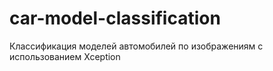 # car-model-classification
Классификация моделей автомобилей по изображениям с использованием Xception
